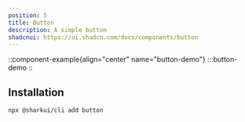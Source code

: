 ```yaml
---
position: 5
title: Button 
description: A simple button
shadcnui: https://ui.shadcn.com/docs/components/button
---
```




::component-example{align="center" name="button-demo"}
:::button-demo
::

## Installation
```bash
npx @sharkui/cli add button
```
